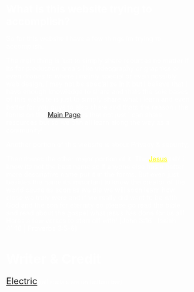 <font color="white">


# What is this website trying to accomplish?

<font size="4">

So for this website i have a few things im trying to accomplish. <br>

The main thing is just to simply share reources no matter if its for production area's like videography or graphics or even drones to where i mainly special or even possibly web design, i may not be specialize in it but i believe that i have enough knowledge to share and thats the sole bases of this website is just to simply share what i learn and even better for you guys to also share and thats the reason i the forms on the [Main Page](../../../../index.html) is that not just i can share resources but so we can all learn along the way as a community!

Another portion of this website is about Privacy & security,

Then theres the other major portion of it. The <a href="../../../../jesus.html" style="color: yellow">Jesus</a> tab! i know its not the best name so if anyone else has a better more descriptive name put it in the forms. But even just besides the name its important to know the creator of the world cause as soon as we die we will soon learn how close we truly were and if we really did want to be with God and the son for eternity so please go read the bible and read about the gospel what jesus has done for us all! Heres a few verses to start off with! [John 3:16 | Isaiah 41:10 | Proverbs 3:5-6]



# Writer & Credit

<font size="5">
<a href="../../../../index.html">Electric</a> <font size="3">(all socials are on bottom bar)</font>
</font>

</font>


</font>

<br>

